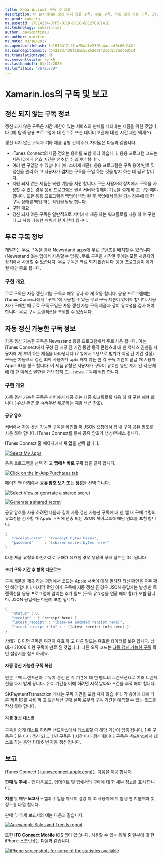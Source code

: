 ```yaml
---
title: Xamarin.ios의 구독 및 보고
description: 이 문서에서는 갱신 되지 않은 구독, 무료 구독, 자동 갱신 가능 구독, iTunes Connect를 사용 하 여 이러한 항목에 대해 보고 하는 방법을 설명 합니다.
ms.prod: xamarin
ms.assetid: 27EE4234-07F5-D2CD-DC1C-86E27C20141E
ms.technology: xamarin-ios
author: davidortinau
ms.author: daortin
ms.date: 03/18/2017
ms.openlocfilehash: 5e1019417ff7ac93abfe2396a4acaa76c66d182f
ms.sourcegitcommit: db422e33438f1b5c55852e6942c3d1d75dc025c4
ms.translationtype: MT
ms.contentlocale: ko-KR
ms.lasthandoff: 01/24/2020
ms.locfileid: "76725370"
---
```

# <a name="subscriptions-and-reporting-in-xamarinios"></a>Xamarin.ios의 구독 및 보고

## <a name="about-non-renewing-subscriptions"></a>갱신 되지 않는 구독 정보

갱신 되지 않은 구독은 시간 제한이 있는 서비스의 판매를 나타내는 제품을 위한 것입니다 (예: 탐색 응용 프로그램에 대 한 1 주 또는 데이터 보관에 대 한 시간 제한 액세스).   

갱신 되지 않는 구독과 기타 제품 유형 간의 주요 차이점은 다음과 같습니다.

- ITunes Connect의 제품 정의는 용어를 포함 하지 않습니다. 응용 프로그램 코드는 제품 ID에서 유효 기간을 유추할 수 있어야 합니다.
- 여러 번 구입할 수 있습니다 (예: 소비재 제품). 응용 프로그램은 구독 용어/만료 및 갱신을 관리 하 고 사용자가 겹치는 구독을 구입 하는 것을 방지 하는 데 필요 합니다.
- 지원 되지 않는 제품은 복원 기능을 지원 합니다. 모든 사용자의 장치에서 구독을 사용할 수 있는 경우 응용 프로그램은 원격 서버와 함께이 기능을 설계 하 고 구현 해야 합니다. 또한 응용 프로그램은 백업이 백업 된 후 백업에서 복원 되는 경우에 대 한 구독 상태를 백업 하는 작업을 담당 합니다.
- 구현 개요
- 갱신 되지 않은 구독은 일반적으로 서버에서 제공 하는 워크플로를 사용 하 여 구현 되 고 사용 가능한 제품과 같이 관리 됩니다.

## <a name="about-free-subscriptions"></a>무료 구독 정보

개발자는 무료 구독을 통해 Newsstand apps에 무료 콘텐츠를 배치할 수 있습니다 (Newsstand 않는 앱에서 사용할 수 없음). 무료 구독을 시작한 후에는 모든 사용자의 장치에서 사용할 수 있습니다. 무료 구독은 만료 되지 않습니다. 응용 프로그램이 제거 될 때만 종료 됩니다.

### <a name="implementation-overview"></a>구현 개요

무료 구독은 자동 갱신 가능 구독과 매우 유사 하 게 작동 합니다. 응용 프로그램에는 iTunes Connect에서 ' 구매 '에 사용할 수 있는 무료 구독 제품이 있어야 합니다. 사용자가 구매할 때 무료 구독 구입은 자동 갱신 가능 구독 제품과 같이 유효성을 검사 해야 합니다. 무료 구독 트랜잭션을 복원할 수 있습니다.

## <a name="about-auto-renewable-subscriptions"></a>자동 갱신 가능한 구독 정보

자동 갱신 가능한 구독은 Newsstand 응용 프로그램에서 주로 사용 됩니다. 이는 iTunes Connect에서 구성 된 지정 된 기간 동안 동적 콘텐츠에 대 한 액세스 권한을 사용자에 게 부여 하는 제품을 나타냅니다 (7 일에서 1 년으로 범위가 지정 된 기간 설정). 구독은 자동으로 갱신 되어 사용자가 opts 하지 않는 한 각 구독 기간이 끝날 때 사용자 Apple ID를 청구 합니다. 이 제품 유형은 사용자가 구독이 유효한 동안 게시 된 각 문제에 대 한 액세스 권한을 가진 잡지 또는 news 구독에 적합 합니다.

### <a name="implementation-overview"></a>구현 개요

자동 갱신 가능한 구독은 서버에서 제공 하는 제품 워크플로를 사용 하 여 구현 해야 합니다 ( *수신 확인 및 서버에서 제공* 하는 제품 섹션 참조).

#### <a name="shared-secret"></a>공유 암호

서버에서 자동 갱신 가능한 구독을 확인할 때 JSON 요청에서 앱 내 구매 공유 암호를 사용 해야 합니다. ITunes Connect를 통해 공유 암호가 생성/액세스 됩니다.

ITunes Connect 홈 페이지에서 **내 앱**을 선택 합니다.   

 [![](subscriptions-and-reporting-images/image2.png "Select My Apps")](subscriptions-and-reporting-images/image2.png#lightbox)  

응용 프로그램을 선택 하 고 **앱에서 바로 구매** 탭을 클릭 합니다.

[![](subscriptions-and-reporting-images/image6.png "Click on the In-App Purchases tab")](subscriptions-and-reporting-images/image6.png#lightbox)

페이지 맨 아래에서 **공유 암호 보기 또는 생성**을 선택 합니다.

 [![](subscriptions-and-reporting-images/image40.png "Select View or generate a shared secret")](subscriptions-and-reporting-images/image40.png#lightbox)

 [![](subscriptions-and-reporting-images/image41.png "Generate a shared secret")](subscriptions-and-reporting-images/image41.png#lightbox)   

공유 암호를 사용 하려면 다음과 같이 자동 갱신 가능한 구독에 대 한 앱 내 구매 수령의 유효성을 검사할 때 Apple 서버에 전송 되는 JSON 페이로드에 해당 암호를 포함 합니다.

```csharp
{
   "receipt-data" : "(receipt bytes here)",
   "password"     : "(shared secret bytes here)"
}
```

다른 제품 유형과 마찬가지로 구매가 유효한 경우 응답의 상태 필드는 0이 됩니다.

#### <a name="downloading-items-after-the-initial-subscription-term"></a>초기 구독 기간 후 항목 다운로드

구독 제품을 제공 하는 과정에서 코드는 Apple 서버에 대해 알려진 최신 확인을 자주 확인 해야 합니다. 마지막 확인 이후 구독에 자동 갱신 된 경우 JSON 응답에는 발생 한 트랜잭션을 응용 프로그램에 알리는 추가 필드 (구독 유효성을 연장 해야 함)가 포함 됩니다. JSON 응답에는 다음이 포함 됩니다.

```csharp
{
   "status" : 0,
   "receipt" : { (receipt here) },
   "latest_receipt" : "(base-64 encoded receipt here)",
   "latest_receipt_info" : { (latest receipt info here) }
}
```

상태가 0 이면 구독은 여전히 유효 하 고 다른 필드는 유효한 데이터를 보유 합니다. 상태가 21006 이면 구독이 만료 된 것입니다. 다른 오류 코드는 [자동 갱신 가능한 구독](https://developer.apple.com/library/ios/releasenotes/General/ValidateAppStoreReceipt/Chapters/ValidateRemotely.html) 확인 설명서를 참조 하세요.

#### <a name="restoring-auto-renewable-subscriptions"></a>자동 갱신 가능한 구독 복원

원본 구매 트랜잭션과 구독이 갱신 된 각 기간에 대 한 별도의 트랜잭션으로 여러 트랜잭션을 다시 받게 됩니다. 유효 기간을 이해 하려면 시작 날짜와 조건을 추적 해야 합니다.   

SKPaymentTransaction 개체는 구독 기간을 포함 하지 않습니다. 각 용어에 대해 다른 제품 ID를 사용 하 고 트랜잭션 구매 날짜 로부터 구독 기간을 예측할 수 있는 코드를 작성 해야 합니다.

#### <a name="testing-auto-renewal"></a>자동 갱신 테스트

구독을 쉽게 테스트 하려면 샌드박스에서 테스트할 때 해당 기간이 압축 됩니다. 1 주 구독은 3 분 마다 갱신 되 고 1 년 구독은 1 시간 마다 갱신 됩니다. 구독은 샌드박스에서 테스트 하는 동안 최대 6 번 자동 갱신 됩니다.

## <a name="reporting"></a>보고

iTunes Connect ( [itunesconnect.apple.com](https://itunesconnect.apple.com))는 다음을 제공 합니다.   

 **판매 및 추세** – 앱 다운로드, 업데이트 및 앱에서의 구매에 대 한 세부 정보를 표시 합니다.   

 **지불 및 재무 보고서** – 앱의 수입을 자세히 설명 하 고 사용자에 게 발생 한 지불액과 빚 정도를 나열 합니다.

판매 및 추세 보고서의 예는 다음과 같습니다.   

 [![](subscriptions-and-reporting-images/image42.png "An example Sales and Trends report")](subscriptions-and-reporting-images/image42.png#lightbox)   

 또한 **ITC Connect Mobile** iOS 앱이 있습니다. 사용할 수 있는 통계 중 일부에 대 한 iPhone 스크린샷는 다음과 같습니다.   

 [![](subscriptions-and-reporting-images/image43.png "iPhone screenshots for some of the statistics available")](subscriptions-and-reporting-images/image43.png#lightbox)
